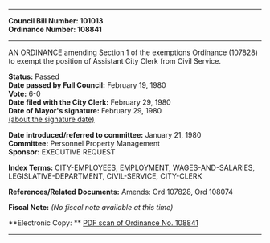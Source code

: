 * * * * *  
  
**Council Bill Number: [](#h0)[](#h2)101013**   
**Ordinance Number: 108841**  
  
* * * * *  
  
AN ORDINANCE amending Section 1 of the exemptions Ordinance (107828) to exempt the position of Assistant City Clerk from Civil Service.  
  
**Status:** Passed   
**Date passed by Full Council:** February 19, 1980   
**Vote:** 6-0   
**Date filed with the City Clerk:** February 29, 1980   
**Date of Mayor's signature:** February 29, 1980   
[(about the signature date)](/~public/approvaldate.htm)   
  
  
**Date introduced/referred to committee:** January 21, 1980   
**Committee:** Personnel Property Management   
**Sponsor:** EXECUTIVE REQUEST   
  
**Index Terms:** CITY-EMPLOYEES, EMPLOYMENT, WAGES-AND-SALARIES, LEGISLATIVE-DEPARTMENT, CIVIL-SERVICE, CITY-CLERK  
  
**References/Related Documents:** Amends: Ord 107828, Ord 108074  
  
**Fiscal Note:** *(No fiscal note available at this time)*  
  
**Electronic Copy: ** [PDF scan of Ordinance No. 108841](/~archives/Ordinances/Ord_108841.pdf)  
  
* * * * *  
